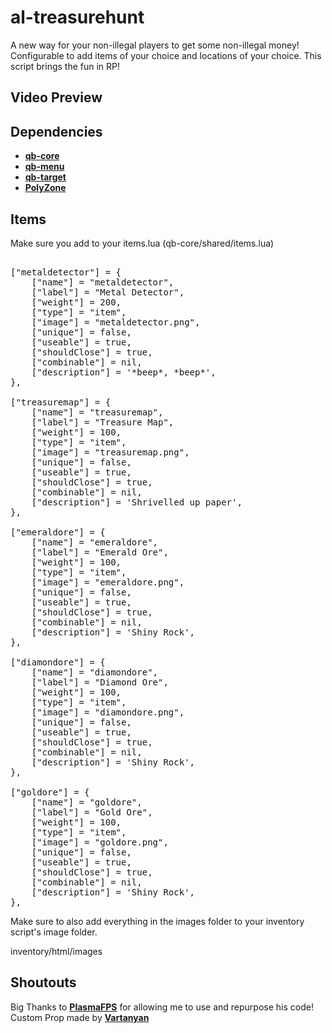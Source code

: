# al-treasurehunt


A new way for your non-illegal players to get some non-illegal money! Configurable to add items of your choice and locations of your choice. This script brings the fun in RP!

## Video Preview


## Dependencies
- <a href="https://github.com/qbcore-framework/qb-core">**qb-core**</a>
- <a href="https://github.com/qbcore-framework/qb-menu">**qb-menu**</a> 
- <a href="https://github.com/BerkieBb/qb-target">**qb-target**</a>
- <a href="https://github.com/mkafrin/PolyZone">**PolyZone**</a>

## Items
Make sure you add to your items.lua (qb-core/shared/items.lua)
<pre>

["metaldetector"] = {
    ["name"] = "metaldetector",
    ["label"] = "Metal Detector",
    ["weight"] = 200,
    ["type"] = "item",
    ["image"] = "metaldetector.png",
    ["unique"] = false,
    ["useable"] = true,
    ["shouldClose"] = true,
    ["combinable"] = nil,
    ["description"] = '*beep*, *beep*',
},

["treasuremap"] = {
    ["name"] = "treasuremap",
    ["label"] = "Treasure Map",
    ["weight"] = 100,
    ["type"] = "item",
    ["image"] = "treasuremap.png",
    ["unique"] = false,
    ["useable"] = true,
    ["shouldClose"] = true,
    ["combinable"] = nil,
    ["description"] = 'Shrivelled up paper',
},

["emeraldore"] = {
    ["name"] = "emeraldore",
    ["label"] = "Emerald Ore",
    ["weight"] = 100,
    ["type"] = "item",
    ["image"] = "emeraldore.png",
    ["unique"] = false,
    ["useable"] = true,
    ["shouldClose"] = true,
    ["combinable"] = nil,
    ["description"] = 'Shiny Rock',
},

["diamondore"] = {
    ["name"] = "diamondore",
    ["label"] = "Diamond Ore",
    ["weight"] = 100,
    ["type"] = "item",
    ["image"] = "diamondore.png",
    ["unique"] = false,
    ["useable"] = true,
    ["shouldClose"] = true,
    ["combinable"] = nil,
    ["description"] = 'Shiny Rock',
},

["goldore"] = {
    ["name"] = "goldore",
    ["label"] = "Gold Ore",
    ["weight"] = 100,
    ["type"] = "item",
    ["image"] = "goldore.png",
    ["unique"] = false,
    ["useable"] = true,
    ["shouldClose"] = true,
    ["combinable"] = nil,
    ["description"] = 'Shiny Rock',
},
</pre>

Make sure to also add everything in the images folder to your inventory script's image folder.

inventory/html/images

## Shoutouts
Big Thanks to <a href ="https://github.com/plasmaFPS">**PlasmaFPS**</a> for allowing me to use and repurpose his code!
Custom Prop made by <a href="https://www.turbosquid.com/3d-models/3d-metal-detector/1138741">**Vartanyan**</a>
